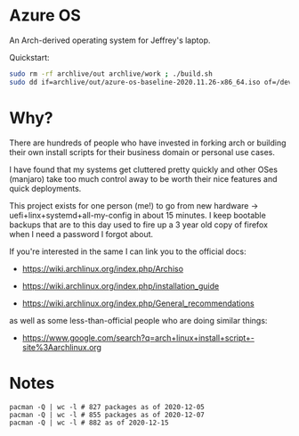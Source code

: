 
# Azure OS

An Arch-derived operating system for Jeffrey's laptop.

Quickstart: 

```bash
sudo rm -rf archlive/out archlive/work ; ./build.sh
sudo dd if=archlive/out/azure-os-baseline-2020.11.26-x86_64.iso of=/dev/sda status=progress oflag=sync bs=4M
```

# Why?

There are hundreds of people who have invested in forking
arch or building their own install scripts for their business domain
or personal use cases.

I have found that my systems get cluttered pretty quickly
and other OSes (manjaro) take too much control away to be worth
their nice features and quick deployments.

This project exists for one person (me!) to go from new hardware -> uefi+linx+systemd+all-my-config
in about 15 minutes. I keep bootable backups that are to this day used to
fire up a 3 year old copy of firefox when I need a password I forgot about.

If you're interested in the same I can link you to the official docs:

 - https://wiki.archlinux.org/index.php/Archiso

 - https://wiki.archlinux.org/index.php/installation_guide
 - https://wiki.archlinux.org/index.php/General_recommendations

as well as some less-than-official people who are doing similar things:

 - https://www.google.com/search?q=arch+linux+install+script+-site%3Aarchlinux.org


# Notes

```
pacman -Q | wc -l # 827 packages as of 2020-12-05
pacman -Q | wc -l # 855 packages as of 2020-12-07
pacman -Q | wc -l # 882 as of 2020-12-15
```


